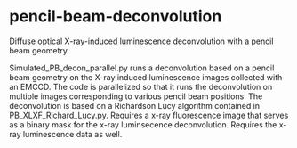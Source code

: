 # pencil-beam-deconvolution
Diffuse optical X-ray-induced luminescence deconvolution with a pencil beam geometry

Simulated_PB_decon_parallel.py runs a deconvolution based on a pencil beam geometry on the X-ray induced luminescence images collected with an EMCCD. The code is parallelized so that it runs the deconvolution on multiple images corresponding to various pencil beam positions. The deconvolution is based on a Richardson Lucy algorithm contained in PB_XLXF_Richard_Lucy.py. Requires a x-ray fluorescence image that serves as a binary mask for the x-ray luminsecence deconvolution. Requires the x-ray luminescence data as well.
